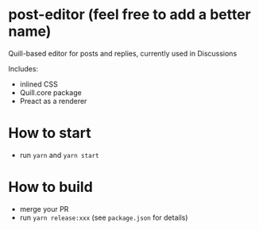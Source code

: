# post-editor (feel free to add a better name)
Quill-based editor for posts and replies, currently used in Discussions

Includes:
- inlined CSS
- Quill.core package
- Preact as a renderer

# How to start
- run `yarn` and `yarn start`

# How to build
- merge your PR
- run `yarn release:xxx` (see `package.json` for details)
